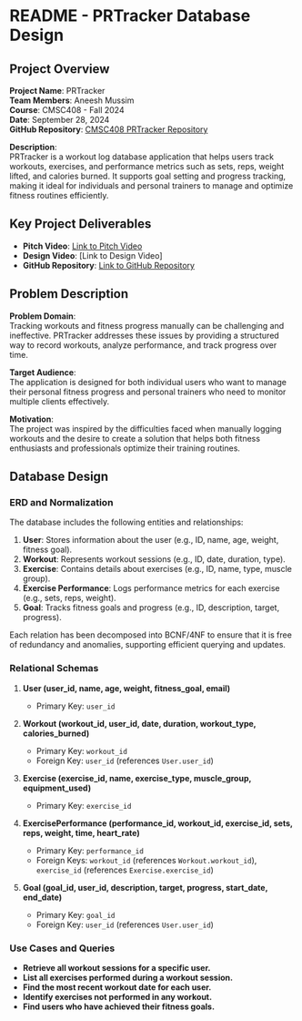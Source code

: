 # README - PRTracker Database Design

## Project Overview

**Project Name**: PRTracker  
**Team Members**: Aneesh Mussim  
**Course**: CMSC408 - Fall 2024  
**Date**: September 28, 2024  
**GitHub Repository**: [CMSC408 PRTracker Repository](https://github.com/cmsc-vcu/cmsc408-fa2024-proj-prtracker)

**Description**:  
PRTracker is a workout log database application that helps users track workouts, exercises, and performance metrics such as sets, reps, weight lifted, and calories burned. It supports goal setting and progress tracking, making it ideal for individuals and personal trainers to manage and optimize fitness routines efficiently.

## Key Project Deliverables

- **Pitch Video**: [Link to Pitch Video](https://vcu.zoom.us/rec/share/gascYdsbK6lqeeTMTMOQ3bQaF_fnZxWFh8HHY_qqIAxMjVpi8BC8G21l77p-KOjw.8zr0bD4BpXU7E9Vu?startTime=1726086844000)
- **Design Video**: [Link to Design Video]
- **GitHub Repository**: [Link to GitHub Repository](https://github.com/cmsc-vcu/cmsc408-fa2024-proj-prtracker)

## Problem Description

**Problem Domain**:  
Tracking workouts and fitness progress manually can be challenging and ineffective. PRTracker addresses these issues by providing a structured way to record workouts, analyze performance, and track progress over time.

**Target Audience**:  
The application is designed for both individual users who want to manage their personal fitness progress and personal trainers who need to monitor multiple clients effectively.

**Motivation**:  
The project was inspired by the difficulties faced when manually logging workouts and the desire to create a solution that helps both fitness enthusiasts and professionals optimize their training routines.

## Database Design

### ERD and Normalization

The database includes the following entities and relationships:

1. **User**: Stores information about the user (e.g., ID, name, age, weight, fitness goal).
2. **Workout**: Represents workout sessions (e.g., ID, date, duration, type).
3. **Exercise**: Contains details about exercises (e.g., ID, name, type, muscle group).
4. **Exercise Performance**: Logs performance metrics for each exercise (e.g., sets, reps, weight).
5. **Goal**: Tracks fitness goals and progress (e.g., ID, description, target, progress).

Each relation has been decomposed into BCNF/4NF to ensure that it is free of redundancy and anomalies, supporting efficient querying and updates.

### Relational Schemas

1. **User (user_id, name, age, weight, fitness_goal, email)**  
   - Primary Key: `user_id`

2. **Workout (workout_id, user_id, date, duration, workout_type, calories_burned)**  
   - Primary Key: `workout_id`  
   - Foreign Key: `user_id` (references `User.user_id`)

3. **Exercise (exercise_id, name, exercise_type, muscle_group, equipment_used)**  
   - Primary Key: `exercise_id`

4. **ExercisePerformance (performance_id, workout_id, exercise_id, sets, reps, weight, time, heart_rate)**  
   - Primary Key: `performance_id`  
   - Foreign Keys: `workout_id` (references `Workout.workout_id`), `exercise_id` (references `Exercise.exercise_id`)

5. **Goal (goal_id, user_id, description, target, progress, start_date, end_date)**  
   - Primary Key: `goal_id`  
   - Foreign Key: `user_id` (references `User.user_id`)

### Use Cases and Queries

- **Retrieve all workout sessions for a specific user.**
- **List all exercises performed during a workout session.**
- **Find the most recent workout date for each user.**
- **Identify exercises not performed in any workout.**
- **Find users who have achieved their fitness goals.**



